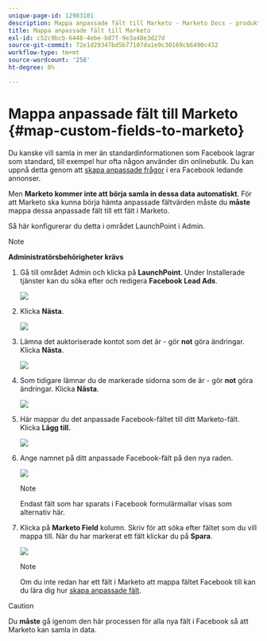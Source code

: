 ```yaml
---
unique-page-id: 12983101
description: Mappa anpassade fält till Marketo - Marketo Docs - produktdokumentation
title: Mappa anpassade fält till Marketo
exl-id: c52c9bcb-6448-4ebe-b87f-9e3a48e3d27d
source-git-commit: 72e1d29347bd5b77107da1e9c30169cb6490c432
workflow-type: tm+mt
source-wordcount: '258'
ht-degree: 0%

---
```


# Mappa anpassade fält till Marketo {#map-custom-fields-to-marketo}

Du kanske vill samla in mer än standardinformationen som Facebook lagrar som standard, till exempel hur ofta någon använder din onlinebutik. Du kan uppnå detta genom att [skapa anpassade frågor](https://www.facebook.com/business/help/774623835981457?helpref=uf_permalink) i era Facebook ledande annonser.

Men **Marketo kommer inte att börja samla in dessa data automatiskt**. För att Marketo ska kunna börja hämta anpassade fältvärden måste du **måste** mappa dessa anpassade fält till ett fält i Marketo.

Så här konfigurerar du detta i området LaunchPoint i Admin.

>[!NOTE]
>
>**Administratörsbehörigheter krävs**

1. Gå till området Admin och klicka på **LaunchPoint**. Under Installerade tjänster kan du söka efter och redigera **Facebook Lead Ads**.

   ![](assets/image2017-10-24-9-3a32-3a16.png)

1. Klicka **Nästa**.

   ![](assets/image2017-10-24-14-3a55-3a13.png)

1. Lämna det auktoriserade kontot som det är - gör **not** göra ändringar. Klicka **Nästa**.

   ![](assets/image2017-10-24-14-3a56-3a48.png)

1. Som tidigare lämnar du de markerade sidorna som de är - gör **not** göra ändringar. Klicka **Nästa**.

   ![](assets/image2017-10-24-15-3a0-3a54.png)

1. Här mappar du det anpassade Facebook-fältet till ditt Marketo-fält. Klicka **Lägg till.**

   ![](assets/image2017-10-24-9-3a33-3a49.png)

1. Ange namnet på ditt anpassade Facebook-fält på den nya raden.

   ![](assets/image2017-10-24-9-3a37-3a3.png)

   >[!NOTE]
   >
   >Endast fält som har sparats i Facebook formulärmallar visas som alternativ här.

1. Klicka på **Marketo Field** kolumn. Skriv för att söka efter fältet som du vill mappa till. När du har markerat ett fält klickar du på **Spara**.

   ![](assets/image2017-10-24-11-3a16-3a42.png)

   >[!NOTE]
   >
   >Om du inte redan har ett fält i Marketo att mappa fältet Facebook till kan du lära dig hur [skapa anpassade fält](/help/marketo/product-docs/administration/field-management/create-a-custom-field-in-marketo.md).

>[!CAUTION]
>
>Du **måste** gå igenom den här processen för alla nya fält i Facebook så att Marketo kan samla in data.

